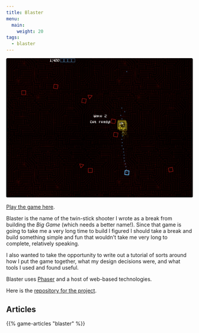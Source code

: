 ```yaml
---
title: Blaster
menu:
  main:
    weight: 20
tags:
  - blaster
---
```


![Neato screenshot of game](/games/blaster/blaster-screenshot.png "Screenshot of Blaster")

[Play the game here][playblaster].

Blaster is the name of the twin-stick shooter I wrote as a break from building the _Big Game_ (which needs a better name!). Since that game is going to take me a very long time to build I figured I should take a break and build something simple and fun that wouldn't take me very long to complete, relatively speaking.

<!--more-->

I also wanted to take the opportunity to write out a tutorial of sorts around how I put the game together, what my design decisions were, and what tools I used and found useful.

Blaster uses [Phaser][] and a host of web-based technologies.

Here is the [repository for the project][repo].

## Articles

{{% game-articles "blaster" %}}

[playblaster]: http://blaster.drhayes.io
[phaser]: https://phaser.io/
[repo]: https://github.com/drhayes/blaster
